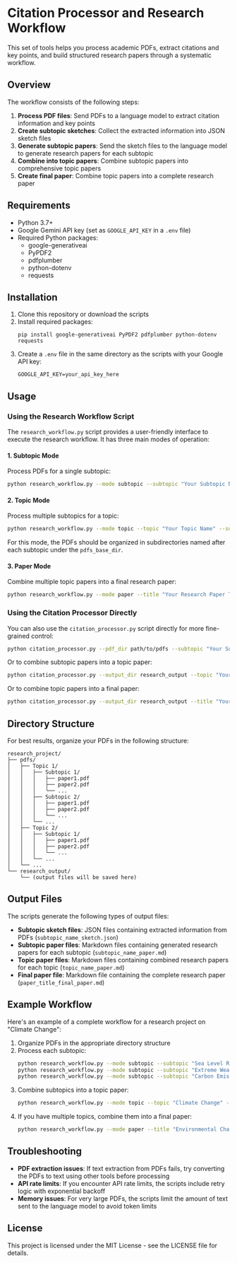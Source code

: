# Citation Processor and Research Workflow

This set of tools helps you process academic PDFs, extract citations and key points, and build structured research papers through a systematic workflow.

## Overview

The workflow consists of the following steps:

1. **Process PDF files**: Send PDFs to a language model to extract citation information and key points
2. **Create subtopic sketches**: Collect the extracted information into JSON sketch files
3. **Generate subtopic papers**: Send the sketch files to the language model to generate research papers for each subtopic
4. **Combine into topic papers**: Combine subtopic papers into comprehensive topic papers
5. **Create final paper**: Combine topic papers into a complete research paper

## Requirements

- Python 3.7+
- Google Gemini API key (set as `GOOGLE_API_KEY` in a `.env` file)
- Required Python packages:
  - google-generativeai
  - PyPDF2
  - pdfplumber
  - python-dotenv
  - requests

## Installation

1. Clone this repository or download the scripts
2. Install required packages:
   ```
   pip install google-generativeai PyPDF2 pdfplumber python-dotenv requests
   ```
3. Create a `.env` file in the same directory as the scripts with your Google API key:
   ```
   GOOGLE_API_KEY=your_api_key_here
   ```

## Usage

### Using the Research Workflow Script

The `research_workflow.py` script provides a user-friendly interface to execute the research workflow. It has three main modes of operation:

#### 1. Subtopic Mode

Process PDFs for a single subtopic:

```bash
python research_workflow.py --mode subtopic --subtopic "Your Subtopic Name" --pdf_dir path/to/pdfs --output_dir research_output
```

#### 2. Topic Mode

Process multiple subtopics for a topic:

```bash
python research_workflow.py --mode topic --topic "Your Topic Name" --subtopics "Subtopic 1" "Subtopic 2" "Subtopic 3" --pdfs_base_dir path/to/pdfs_base_dir --output_dir research_output
```

For this mode, the PDFs should be organized in subdirectories named after each subtopic under the `pdfs_base_dir`.

#### 3. Paper Mode

Combine multiple topic papers into a final research paper:

```bash
python research_workflow.py --mode paper --title "Your Research Paper Title" --topics "Topic 1" "Topic 2" "Topic 3" --output_dir research_output
```

### Using the Citation Processor Directly

You can also use the `citation_processor.py` script directly for more fine-grained control:

```bash
python citation_processor.py --pdf_dir path/to/pdfs --subtopic "Your Subtopic Name" --output_dir research_output
```

Or to combine subtopic papers into a topic paper:

```bash
python citation_processor.py --output_dir research_output --topic "Your Topic Name"
```

Or to combine topic papers into a final paper:

```bash
python citation_processor.py --output_dir research_output --title "Your Research Paper Title"
```

## Directory Structure

For best results, organize your PDFs in the following structure:

```
research_project/
├── pdfs/
│   ├── Topic 1/
│   │   ├── Subtopic 1/
│   │   │   ├── paper1.pdf
│   │   │   ├── paper2.pdf
│   │   │   └── ...
│   │   ├── Subtopic 2/
│   │   │   ├── paper1.pdf
│   │   │   ├── paper2.pdf
│   │   │   └── ...
│   │   └── ...
│   ├── Topic 2/
│   │   ├── Subtopic 1/
│   │   │   ├── paper1.pdf
│   │   │   ├── paper2.pdf
│   │   │   └── ...
│   │   └── ...
│   └── ...
└── research_output/
    └── (output files will be saved here)
```

## Output Files

The scripts generate the following types of output files:

- **Subtopic sketch files**: JSON files containing extracted information from PDFs (`subtopic_name_sketch.json`)
- **Subtopic paper files**: Markdown files containing generated research papers for each subtopic (`subtopic_name_paper.md`)
- **Topic paper files**: Markdown files containing combined research papers for each topic (`topic_name_paper.md`)
- **Final paper file**: Markdown file containing the complete research paper (`paper_title_final_paper.md`)

## Example Workflow

Here's an example of a complete workflow for a research project on "Climate Change":

1. Organize PDFs in the appropriate directory structure
2. Process each subtopic:
   ```bash
   python research_workflow.py --mode subtopic --subtopic "Sea Level Rise" --pdf_dir pdfs/Climate_Change/Sea_Level_Rise --output_dir research_output
   python research_workflow.py --mode subtopic --subtopic "Extreme Weather" --pdf_dir pdfs/Climate_Change/Extreme_Weather --output_dir research_output
   python research_workflow.py --mode subtopic --subtopic "Carbon Emissions" --pdf_dir pdfs/Climate_Change/Carbon_Emissions --output_dir research_output
   ```
3. Combine subtopics into a topic paper:
   ```bash
   python research_workflow.py --mode topic --topic "Climate Change" --subtopics "Sea Level Rise" "Extreme Weather" "Carbon Emissions" --pdfs_base_dir pdfs/Climate_Change --output_dir research_output
   ```
4. If you have multiple topics, combine them into a final paper:
   ```bash
   python research_workflow.py --mode paper --title "Environmental Challenges in the 21st Century" --topics "Climate Change" "Biodiversity Loss" "Pollution" --output_dir research_output
   ```

## Troubleshooting

- **PDF extraction issues**: If text extraction from PDFs fails, try converting the PDFs to text using other tools before processing
- **API rate limits**: If you encounter API rate limits, the scripts include retry logic with exponential backoff
- **Memory issues**: For very large PDFs, the scripts limit the amount of text sent to the language model to avoid token limits

## License

This project is licensed under the MIT License - see the LICENSE file for details. 